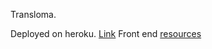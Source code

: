 Transloma.

Deployed on heroku. [Link](https://immense-citadel-59192.herokuapp.com)
Front end [resources](src/main/resources/static)
